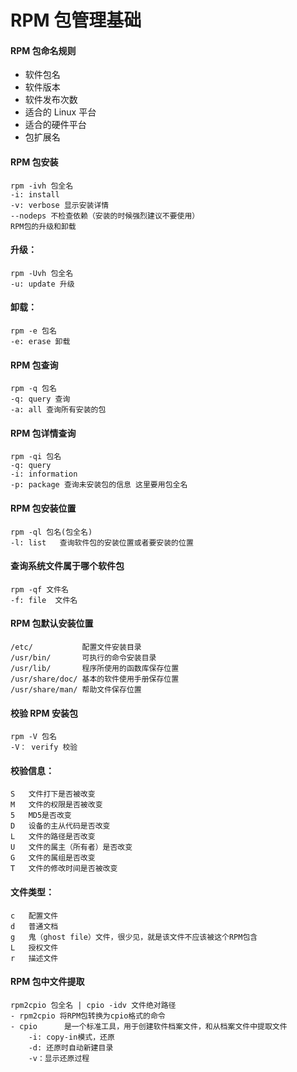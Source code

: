 # RPM 包管理基础

#### RPM 包命名规则

* 软件包名
* 软件版本
* 软件发布次数
* 适合的 Linux 平台
* 适合的硬件平台
* 包扩展名

#### RPM 包安装

```
rpm -ivh 包全名
-i: install
-v: verbose 显示安装详情
--nodeps 不检查依赖（安装的时候强烈建议不要使用）
RPM包的升级和卸载
```

#### 升级：

```
rpm -Uvh 包全名
-u: update 升级
```

#### 卸载：

```
rpm -e 包名
-e: erase 卸载
```

#### RPM 包查询

```
rpm -q 包名
-q: query 查询
-a: all 查询所有安装的包
```

#### RPM 包详情查询

```
rpm -qi 包名
-q: query
-i: information
-p: package 查询未安装包的信息 这里要用包全名
```

#### RPM 包安装位置

```
rpm -ql 包名(包全名)
-l: list   查询软件包的安装位置或者要安装的位置
```

#### 查询系统文件属于哪个软件包

```
rpm -qf 文件名
-f: file  文件名
```

#### RPM 包默认安装位置

```
/etc/           配置文件安装目录
/usr/bin/       可执行的命令安装目录
/usr/lib/       程序所使用的函数库保存位置
/usr/share/doc/ 基本的软件使用手册保存位置
/usr/share/man/ 帮助文件保存位置
```

#### 校验 RPM 安装包

```
rpm -V 包名
-V： verify 校验
```

#### 校验信息：

```
S   文件打下是否被改变
M   文件的权限是否被改变
5   MD5是否改变
D   设备的主从代码是否改变
L   文件的路径是否改变
U   文件的属主（所有者）是否改变
G   文件的属组是否改变
T   文件的修改时间是否被改变
```

#### 文件类型：

```
c   配置文件
d   普通文档
g   鬼（ghost file）文件，很少见，就是该文件不应该被这个RPM包含
L   授权文件
r   描述文件
```

#### RPM 包中文件提取

```
rpm2cpio 包全名 | cpio -idv 文件绝对路径
- rpm2cpio 将RPM包转换为cpio格式的命令
- cpio      是一个标准工具，用于创建软件档案文件，和从档案文件中提取文件
    -i: copy-in模式，还原
    -d: 还原时自动新建目录
    -v：显示还原过程
```
